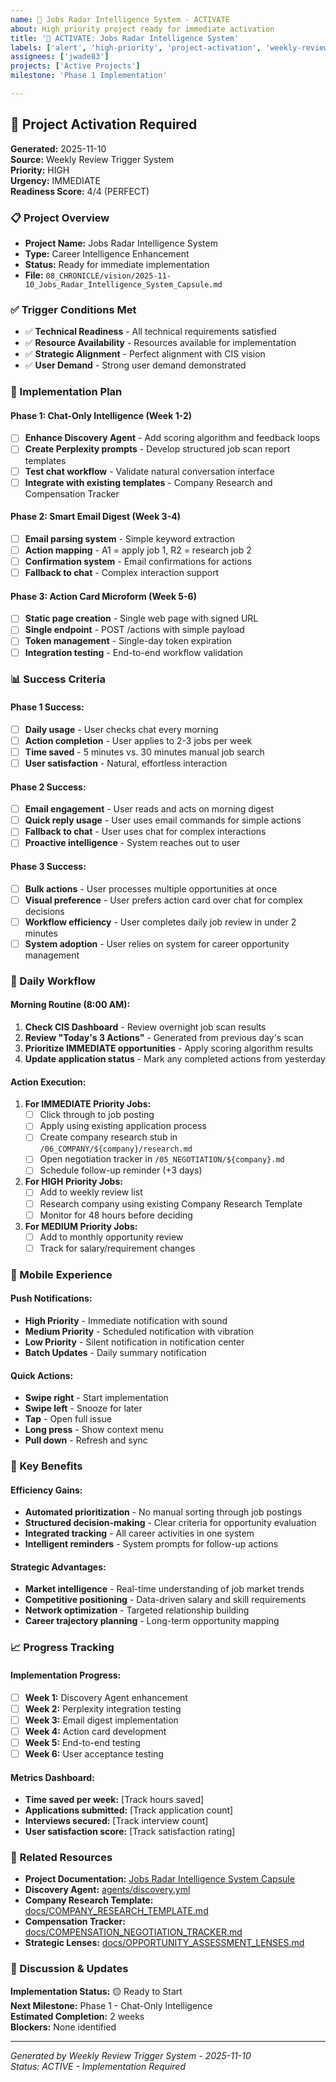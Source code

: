 ```yaml
---
name: 🚀 Jobs Radar Intelligence System - ACTIVATE
about: High priority project ready for immediate activation
title: '🚀 ACTIVATE: Jobs Radar Intelligence System'
labels: ['alert', 'high-priority', 'project-activation', 'weekly-review', 'jobs-radar']
assignees: ['jwade83']
projects: ['Active Projects']
milestone: 'Phase 1 Implementation'

---
```


## 🚨 Project Activation Required

**Generated:** 2025-11-10  
**Source:** Weekly Review Trigger System  
**Priority:** HIGH  
**Urgency:** IMMEDIATE  
**Readiness Score:** 4/4 (PERFECT)

### 📋 Project Overview
- **Project Name:** Jobs Radar Intelligence System
- **Type:** Career Intelligence Enhancement
- **Status:** Ready for immediate implementation
- **File:** `08_CHRONICLE/vision/2025-11-10_Jobs_Radar_Intelligence_System_Capsule.md`

### ✅ Trigger Conditions Met
- ✅ **Technical Readiness** - All technical requirements satisfied
- ✅ **Resource Availability** - Resources available for implementation
- ✅ **Strategic Alignment** - Perfect alignment with CIS vision
- ✅ **User Demand** - Strong user demand demonstrated

### 🎯 Implementation Plan

#### **Phase 1: Chat-Only Intelligence (Week 1-2)**
- [ ] **Enhance Discovery Agent** - Add scoring algorithm and feedback loops
- [ ] **Create Perplexity prompts** - Develop structured job scan report templates
- [ ] **Test chat workflow** - Validate natural conversation interface
- [ ] **Integrate with existing templates** - Company Research and Compensation Tracker

#### **Phase 2: Smart Email Digest (Week 3-4)**
- [ ] **Email parsing system** - Simple keyword extraction
- [ ] **Action mapping** - A1 = apply job 1, R2 = research job 2
- [ ] **Confirmation system** - Email confirmations for actions
- [ ] **Fallback to chat** - Complex interaction support

#### **Phase 3: Action Card Microform (Week 5-6)**
- [ ] **Static page creation** - Single web page with signed URL
- [ ] **Single endpoint** - POST /actions with simple payload
- [ ] **Token management** - Single-day token expiration
- [ ] **Integration testing** - End-to-end workflow validation

### 📊 Success Criteria

#### **Phase 1 Success:**
- [ ] **Daily usage** - User checks chat every morning
- [ ] **Action completion** - User applies to 2-3 jobs per week
- [ ] **Time saved** - 5 minutes vs. 30 minutes manual job search
- [ ] **User satisfaction** - Natural, effortless interaction

#### **Phase 2 Success:**
- [ ] **Email engagement** - User reads and acts on morning digest
- [ ] **Quick reply usage** - User uses email commands for simple actions
- [ ] **Fallback to chat** - User uses chat for complex interactions
- [ ] **Proactive intelligence** - System reaches out to user

#### **Phase 3 Success:**
- [ ] **Bulk actions** - User processes multiple opportunities at once
- [ ] **Visual preference** - User prefers action card over chat for complex decisions
- [ ] **Workflow efficiency** - User completes daily job review in under 2 minutes
- [ ] **System adoption** - User relies on system for career opportunity management

### 🔄 Daily Workflow

#### **Morning Routine (8:00 AM):**
1. **Check CIS Dashboard** - Review overnight job scan results
2. **Review "Today's 3 Actions"** - Generated from previous day's scan
3. **Prioritize IMMEDIATE opportunities** - Apply scoring algorithm results
4. **Update application status** - Mark any completed actions from yesterday

#### **Action Execution:**
1. **For IMMEDIATE Priority Jobs:**
   - [ ] Click through to job posting
   - [ ] Apply using existing application process
   - [ ] Create company research stub in `/06_COMPANY/${company}/research.md`
   - [ ] Open negotiation tracker in `/05_NEGOTIATION/${company}.md`
   - [ ] Schedule follow-up reminder (+3 days)

2. **For HIGH Priority Jobs:**
   - [ ] Add to weekly review list
   - [ ] Research company using existing Company Research Template
   - [ ] Monitor for 48 hours before deciding

3. **For MEDIUM Priority Jobs:**
   - [ ] Add to monthly opportunity review
   - [ ] Track for salary/requirement changes

### 📱 Mobile Experience

#### **Push Notifications:**
- **High Priority** - Immediate notification with sound
- **Medium Priority** - Scheduled notification with vibration
- **Low Priority** - Silent notification in notification center
- **Batch Updates** - Daily summary notification

#### **Quick Actions:**
- **Swipe right** - Start implementation
- **Swipe left** - Snooze for later
- **Tap** - Open full issue
- **Long press** - Show context menu
- **Pull down** - Refresh and sync

### 🎯 Key Benefits

#### **Efficiency Gains:**
- **Automated prioritization** - No manual sorting through job postings
- **Structured decision-making** - Clear criteria for opportunity evaluation
- **Integrated tracking** - All career activities in one system
- **Intelligent reminders** - System prompts for follow-up actions

#### **Strategic Advantages:**
- **Market intelligence** - Real-time understanding of job market trends
- **Competitive positioning** - Data-driven salary and skill requirements
- **Network optimization** - Targeted relationship building
- **Career trajectory planning** - Long-term opportunity mapping

### 📈 Progress Tracking

#### **Implementation Progress:**
- [ ] **Week 1:** Discovery Agent enhancement
- [ ] **Week 2:** Perplexity integration testing
- [ ] **Week 3:** Email digest implementation
- [ ] **Week 4:** Action card development
- [ ] **Week 5:** End-to-end testing
- [ ] **Week 6:** User acceptance testing

#### **Metrics Dashboard:**
- **Time saved per week:** [Track hours saved]
- **Applications submitted:** [Track application count]
- **Interviews secured:** [Track interview count]
- **User satisfaction score:** [Track satisfaction rating]

### 🔗 Related Resources

- **Project Documentation:** [Jobs Radar Intelligence System Capsule](08_CHRONICLE/vision/2025-11-10_Jobs_Radar_Intelligence_System_Capsule.md)
- **Discovery Agent:** [agents/discovery.yml](agents/discovery.yml)
- **Company Research Template:** [docs/COMPANY_RESEARCH_TEMPLATE.md](docs/COMPANY_RESEARCH_TEMPLATE.md)
- **Compensation Tracker:** [docs/COMPENSATION_NEGOTIATION_TRACKER.md](docs/COMPENSATION_NEGOTIATION_TRACKER.md)
- **Strategic Lenses:** [docs/OPPORTUNITY_ASSESSMENT_LENSES.md](docs/OPPORTUNITY_ASSESSMENT_LENSES.md)

### 💬 Discussion & Updates

<!-- Use this section for implementation updates, questions, and progress discussions -->

**Implementation Status:** 🟡 Ready to Start  
**Next Milestone:** Phase 1 - Chat-Only Intelligence  
**Estimated Completion:** 2 weeks  
**Blockers:** None identified

---

*Generated by Weekly Review Trigger System - 2025-11-10*  
*Status: ACTIVE - Implementation Required*
